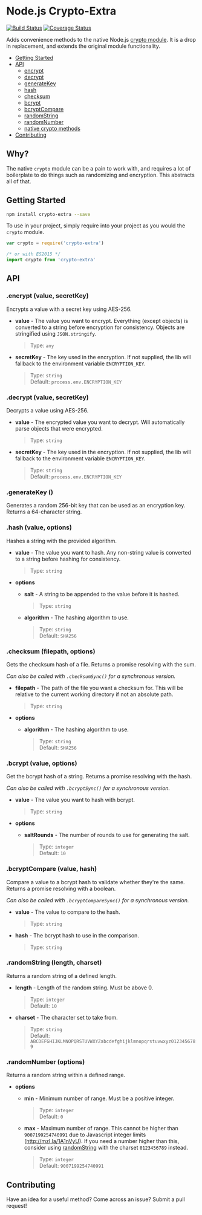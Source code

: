# Node.js Crypto-Extra
[![Build Status](https://travis-ci.org/jsonmaur/node-crypto-extra.svg?branch=master)](https://travis-ci.org/jsonmaur/node-crypto-extra)
[![Coverage Status](https://coveralls.io/repos/github/jsonmaur/node-crypto-extra/badge.svg?branch=master)](https://coveralls.io/github/jsonmaur/node-crypto-extra?branch=master)

Adds convenience methods to the native Node.js [crypto module](https://nodejs.org/api/crypto.html). It is a drop in replacement, and extends the original module functionality.

- [Getting Started](#getting-started)
- [API](#api)
  - [encrypt](#api-encrypt)
  - [decrypt](#api-decrypt)
  - [generateKey](#api-generate)
  - [hash](#api-hash)
  - [checksum](#api-checksum)
  - [bcrypt](#api-bcrypt)
  - [bcryptCompare](#api-bcrypt-compare)
  - [randomString](#api-random-string)
  - [randomNumber](#api-random-number)
  - [native crypto methods](https://nodejs.org/api/crypto.html)
- [Contributing](#contributing)

## Why?

The native `crypto` module can be a pain to work with, and requires a lot of boilerplate to do things such as randomizing and encryption. This abstracts all of that.

<a name="getting-started"></a>
## Getting Started

```bash
npm install crypto-extra --save
```

To use in your project, simply require into your project as you would the `crypto` module.

```javascript
var crypto = require('crypto-extra')

/* or with ES2015 */
import crypto from 'crypto-extra'
```

<a name="api"></a>
## API

<a name="api-encrypt"></a>
### .encrypt (value, secretKey)

Encrypts a value with a secret key using AES-256.

- **value** - The value you want to encrypt. Everything (except objects) is converted to a string before encryption for consistency. Objects are stringified using `JSON.stringify`.

  > Type: `any`  

- **secretKey** - The key used in the encryption. If not supplied, the lib will fallback to the environment variable `ENCRYPTION_KEY`.

  > Type: `string`  
  > Default: `process.env.ENCRYPTION_KEY`

<a name="api-decrypt"></a>
### .decrypt (value, secretKey)

Decrypts a value using AES-256.

- **value** - The encrypted value you want to decrypt. Will automatically parse objects that were encrypted.

  > Type: `string`  

- **secretKey** - The key used in the encryption. If not supplied, the lib will fallback to the environment variable `ENCRYPTION_KEY`.

  > Type: `string`  
  > Default: `process.env.ENCRYPTION_KEY`

<a name="api-generate"></a>
### .generateKey ()

Generates a random 256-bit key that can be used as an encryption key. Returns a 64-character string.

<a name="api-hash"></a>
### .hash (value, options)

Hashes a string with the provided algorithm.

- **value** - The value you want to hash. Any non-string value is converted to a string before hashing for consistency.

  > Type: `string`  

- **options**
  - **salt** - A string to be appended to the value before it is hashed.

    > Type: `string`  

  - **algorithm** - The hashing algorithm to use.

    > Type: `string`  
    > Default: `SHA256`

<a name="api-checksum"></a>
### .checksum (filepath, options)

Gets the checksum hash of a file. Returns a promise resolving with the sum.

*Can also be called with `.checksumSync()` for a synchronous version.*

- **filepath** - The path of the file you want a checksum for. This will be relative to the current working directory if not an absolute path.

  > Type: `string`  

- **options**
  - **algorithm** - The hashing algorithm to use.

    > Type: `string`  
    > Default: `SHA256`

<a name="api-bcrypt"></a>
### .bcrypt (value, options)

Get the bcrypt hash of a string. Returns a promise resolving with the hash.

*Can also be called with `.bcryptSync()` for a synchronous version.*

- **value** - The value you want to hash with bcrypt.

  > Type: `string`  

- **options**
  - **saltRounds** - The number of rounds to use for generating the salt.

    > Type: `integer`  
    > Default: `10`

<a name="api-bcrypt-compare"></a>
### .bcryptCompare (value, hash)

Compare a value to a bcrypt hash to validate whether they're the same. Returns a promise resolving with a boolean.

*Can also be called with `.bcryptCompareSync()` for a synchronous version.*

- **value** - The value to compare to the hash.

  > Type: `string`  

- **hash** - The bcrypt hash to use in the comparison.

  > Type: `string`  

<a name="api-random-string"></a>
### .randomString (length, charset)

Returns a random string of a defined length.

- **length** - Length of the random string. Must be above 0.

  > Type: `integer`  
  > Default: `10`

- **charset** - The character set to take from.

  > Type: `string`  
  > Default: `ABCDEFGHIJKLMNOPQRSTUVWXYZabcdefghijklmnopqrstuvwxyz0123456789`

<a name="api-random-number"></a>
### .randomNumber (options)

Returns a random string within a defined range.

- **options**
  - **min** - Minimum number of range. Must be a positive integer.

    > Type: `integer`  
    > Default: `0`

  - **max** - Maximum number of range. This cannot be higher than `9007199254740991` due to Javascript integer limits (http://mzl.la/1A1nVyU). If you need a number higher than this, consider using [randomString](#api-random-string) with the charset `0123456789` instead.

    > Type: `integer`  
    > Default: `9007199254740991`

<a name="contributing"></a>
## Contributing

Have an idea for a useful method? Come across an issue? Submit a pull request!
